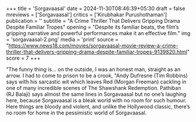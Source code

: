 +++
title = 'Sorgavaasal'
date = 2024-11-30T08:46:39+05:30
draft = false
mreviews = ['Sorgavaasal']
critics = ['Kirubhakar Purushothaman']
publication = ''
subtitle = "A Crime Thriller That Delivers Gripping Drama Despite Familiar Tropes"
opening = "Despite its familiar beats, the film’s gripping narrative and powerful performances make it an effective film."
img = 'sorgavaasal-2.png'
media = 'print'
source = "https://www.news18.com/movies/sorgavaasal-movie-review-a-crime-thriller-that-delivers-gripping-drama-despite-familiar-tropes-9139820.html"
score = 7
+++

“The funny thing is… on the outside, I was an honest man, straight as an arrow. I had to come to prison to be a crook, "Andy Dufresne (Tim Robbins) says with his sarcastic wit which leaves Red (Morgan Freeman) cackling in one of many incredible scenes of The Shawshank Redemption. Pathiban (RJ Balaji) says almost the same lines in Sorgavaasal but no one’s laughing here, because Sorgavaasal is a bleak world with no room for such humour. Here things are bloody and violent, and unlike the Hollywood classic, there’s no room for home in the pessimistic world of Sorgavaasal.
